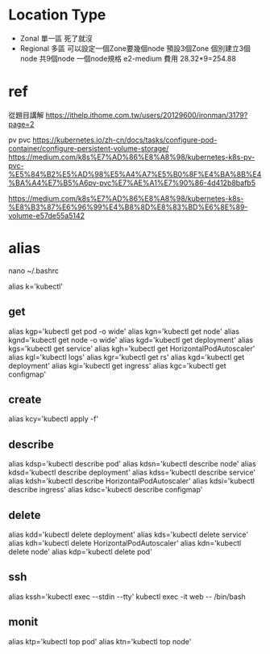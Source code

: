 
# Location Type
* Zonal 單一區 死了就沒
* Regional 多區
可以設定一個Zone要幾個node
預設3個Zone 個別建立3個node 共9個node
一個node規格 e2-medium 費用 28.32*9=254.88


# ref
從題目講解
https://ithelp.ithome.com.tw/users/20129600/ironman/3179?page=2

pv pvc
https://kubernetes.io/zh-cn/docs/tasks/configure-pod-container/configure-persistent-volume-storage/
https://medium.com/k8s%E7%AD%86%E8%A8%98/kubernetes-k8s-pv-pvc-%E5%84%B2%E5%AD%98%E5%A4%A7%E5%B0%8F%E4%BA%8B%E4%BA%A4%E7%B5%A6pv-pvc%E7%AE%A1%E7%90%86-4d412b8bafb5

https://medium.com/k8s%E7%AD%86%E8%A8%98/kubernetes-k8s-%E8%B3%87%E6%96%99%E4%B8%8D%E8%83%BD%E6%8E%89-volume-e57de55a5142


# alias
nano ~/.bashrc

alias k='kubectl'
## get
alias kgp='kubectl get pod -o wide'
alias kgn='kubectl get node'
alias kgnd='kubectl get node -o wide'
alias kgd='kubectl get deployment'
alias kgs='kubectl get service'
alias kgh='kubectl get HorizontalPodAutoscaler'
alias kgl='kubectl logs'
alias kgr='kubectl get rs'
alias kgd='kubectl get deployment'
alias kgi='kubectl get ingress'
alias kgc='kubectl get configmap'

## create
alias kcy='kubectl apply -f'

## describe
alias kdsp='kubectl describe pod'
alias kdsn='kubectl describe node'
alias kdsd='kubectl describe deployment'
alias kdss='kubectl describe service'
alias kdsh='kubectl describe HorizontalPodAutoscaler'
alias kdsi='kubectl describe ingress'
alias kdsc='kubectl describe configmap'

## delete
alias kdd='kubectl delete deployment'
alias kds='kubectl delete service'
alias kdh='kubectl delete HorizontalPodAutoscaler'
alias kdn='kubectl delete node'
alias kdp='kubectl delete pod'

## ssh
alias kssh='kubectl exec --stdin --tty'
kubectl exec -it web -- /bin/bash
## monit
alias ktp='kubectl top pod'
alias ktn='kubectl top node'